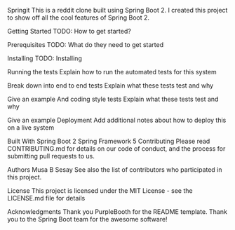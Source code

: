 Springit
This is a reddit clone built using Spring Boot 2. I created this project to show off all the cool features of Spring Boot 2.

Getting Started
TODO: How to get started?

Prerequisites
TODO: What do they need to get started

Installing
TODO: Installing

Running the tests
Explain how to run the automated tests for this system

Break down into end to end tests
Explain what these tests test and why

Give an example
And coding style tests
Explain what these tests test and why

Give an example
Deployment
Add additional notes about how to deploy this on a live system

Built With
Spring Boot 2
Spring Framework 5
Contributing
Please read CONTRIBUTING.md for details on our code of conduct, and the process for submitting pull requests to us.

Authors
Musa B Sesay
See also the list of contributors who participated in this project.

License
This project is licensed under the MIT License - see the LICENSE.md file for details

Acknowledgments
Thank you PurpleBooth for the README template.
Thank you to the Spring Boot team for the awesome software!

